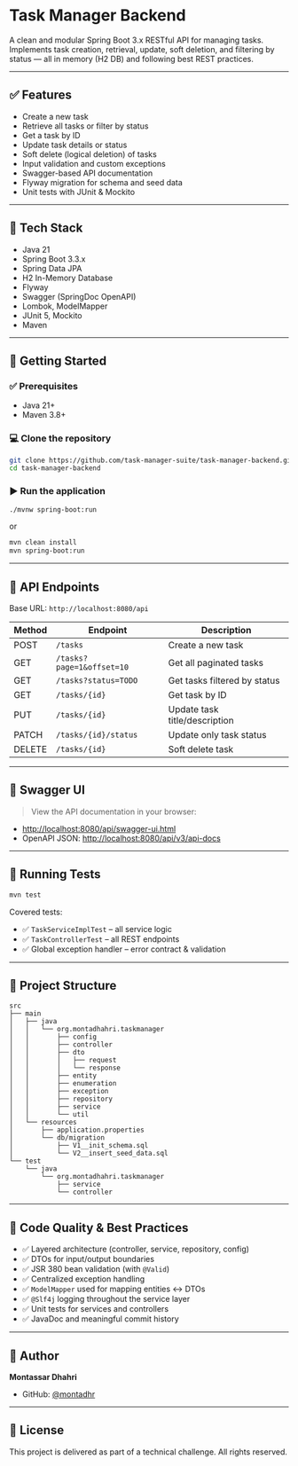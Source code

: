# Task Manager Backend

A clean and modular Spring Boot 3.x RESTful API for managing tasks.  
Implements task creation, retrieval, update, soft deletion, and filtering by status — all in memory (H2 DB) and following best REST practices.

---

## ✅ Features

- Create a new task
- Retrieve all tasks or filter by status
- Get a task by ID
- Update task details or status
- Soft delete (logical deletion) of tasks
- Input validation and custom exceptions
- Swagger-based API documentation
- Flyway migration for schema and seed data
- Unit tests with JUnit & Mockito

---

## 🧱 Tech Stack

- Java 21
- Spring Boot 3.3.x
- Spring Data JPA
- H2 In-Memory Database
- Flyway
- Swagger (SpringDoc OpenAPI)
- Lombok, ModelMapper
- JUnit 5, Mockito
- Maven

---

## 🚀 Getting Started

### ✅ Prerequisites

- Java 21+
- Maven 3.8+

### 💻 Clone the repository

```bash
git clone https://github.com/task-manager-suite/task-manager-backend.git
cd task-manager-backend
```

### ▶️ Run the application

```bash
./mvnw spring-boot:run
```

or

```bash
mvn clean install
mvn spring-boot:run
```

---

## 🔧 API Endpoints

Base URL: `http://localhost:8080/api`

| Method | Endpoint                   | Description                   |
|--------|----------------------------|-------------------------------|
| POST   | `/tasks`                   | Create a new task             |
| GET    | `/tasks?page=1&offset=10` | Get all paginated tasks       |
| GET    | `/tasks?status=TODO`       | Get tasks filtered by status  |
| GET    | `/tasks/{id}`              | Get task by ID                |
| PUT    | `/tasks/{id}`              | Update task title/description |
| PATCH  | `/tasks/{id}/status`       | Update only task status       |
| DELETE | `/tasks/{id}`              | Soft delete task              |

---

## 📖 Swagger UI

> View the API documentation in your browser:

- [http://localhost:8080/api/swagger-ui.html](http://localhost:8080/api/swagger-ui.html)
- OpenAPI JSON: [http://localhost:8080/api/v3/api-docs](http://localhost:8080/api/v3/api-docs)

---

## 🧪 Running Tests

```bash
mvn test
```

Covered tests:

- ✅ `TaskServiceImplTest` – all service logic
- ✅ `TaskControllerTest` – all REST endpoints
- ✅ Global exception handler – error contract & validation

---

## 📁 Project Structure

```
src
├── main
│   ├── java
│   │   └── org.montadhahri.taskmanager
│   │       ├── config
│   │       ├── controller
│   │       ├── dto
│   │       │   ├── request
│   │       │   └── response
│   │       ├── entity
│   │       ├── enumeration
│   │       ├── exception
│   │       ├── repository
│   │       ├── service
│   │       └── util
│   └── resources
│       ├── application.properties
│       └── db/migration
│           ├── V1__init_schema.sql
│           └── V2__insert_seed_data.sql
└── test
    └── java
        └── org.montadhahri.taskmanager
            ├── service
            └── controller
```

---

## 🧼 Code Quality & Best Practices

- ✅ Layered architecture (controller, service, repository, config)
- ✅ DTOs for input/output boundaries
- ✅ JSR 380 bean validation (with `@Valid`)
- ✅ Centralized exception handling
- ✅ `ModelMapper` used for mapping entities ↔ DTOs
- ✅ `@Slf4j` logging throughout the service layer
- ✅ Unit tests for services and controllers
- ✅ JavaDoc and meaningful commit history

---

## 📌 Author

**Montassar Dhahri**  
- GitHub: [@montadhr](https://github.com/montadhr)  

---

## 📄 License

This project is delivered as part of a technical challenge. All rights reserved.